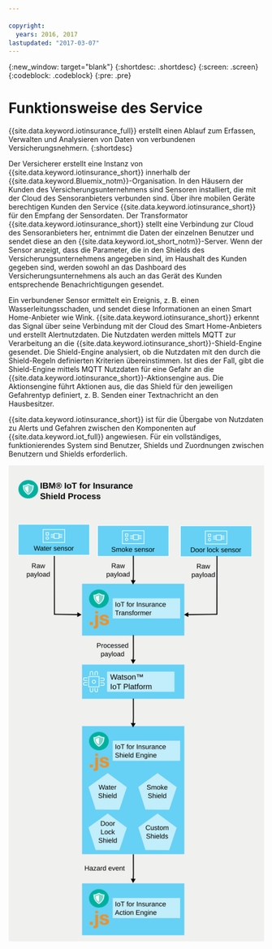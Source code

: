 ```yaml
---

copyright:
  years: 2016, 2017
lastupdated: "2017-03-07"
---
```


<!-- Common attributes used in the template are defined as follows: -->
{:new_window: target="blank"}
{:shortdesc: .shortdesc}
{:screen: .screen}
{:codeblock: .codeblock}
{:pre: .pre}



# Funktionsweise des Service
{{site.data.keyword.iotinsurance_full}} erstellt einen Ablauf zum Erfassen, Verwalten und Analysieren von Daten von verbundenen Versicherungsnehmern.
{:shortdesc}

Der Versicherer erstellt eine Instanz von {{site.data.keyword.iotinsurance_short}} innerhalb der {{site.data.keyword.Bluemix_notm}}-Organisation. In den Häusern der Kunden des Versicherungsunternehmens sind Sensoren installiert, die mit der Cloud des Sensoranbieters verbunden sind. Über ihre mobilen Geräte berechtigen Kunden den Service {{site.data.keyword.iotinsurance_short}} für den Empfang der Sensordaten. Der Transformator {{site.data.keyword.iotinsurance_short}} stellt eine Verbindung zur Cloud des Sensoranbieters her, entnimmt die Daten der einzelnen Benutzer und sendet diese an den {{site.data.keyword.iot_short_notm}}-Server. Wenn der Sensor anzeigt, dass die Parameter, die in den Shields des Versicherungsunternehmens angegeben sind, im Haushalt des Kunden gegeben sind, werden sowohl an das Dashboard des Versicherungsunternehmens als auch an das Gerät des Kunden entsprechende Benachrichtigungen gesendet.

Ein verbundener Sensor ermittelt ein Ereignis, z. B. einen Wasserleitungsschaden, und sendet diese Informationen an einen Smart Home-Anbieter wie Wink.  {{site.data.keyword.iotinsurance_short}} erkennt das Signal über seine Verbindung mit der Cloud des Smart Home-Anbieters und erstellt Alertnutzdaten. Die Nutzdaten werden mittels MQTT zur Verarbeitung an die {{site.data.keyword.iotinsurance_short}}-Shield-Engine gesendet. Die Shield-Engine analysiert, ob die Nutzdaten mit den durch die Shield-Regeln definierten Kriterien übereinstimmen. Ist dies der Fall, gibt die Shield-Engine mittels MQTT Nutzdaten für eine Gefahr an die {{site.data.keyword.iotinsurance_short}}-Aktionsengine aus. Die Aktionsengine führt Aktionen aus, die das Shield für den jeweiligen Gefahrentyp definiert, z. B. Senden einer Textnachricht an den Hausbesitzer.

{{site.data.keyword.iotinsurance_short}} ist für die Übergabe von Nutzdaten zu Alerts und Gefahren zwischen den Komponenten auf {{site.data.keyword.iot_full}} angewiesen. Für ein vollständiges, funktionierendes System sind Benutzer, Shields und Zuordnungen zwischen Benutzern und Shields erforderlich.

![{{site.data.keyword.iotinsurance_short}}-Prozess. Dieses Diagramm wird im Textkörper des Themas beschrieben.](images/IoT4I_process.svg "{{site.data.keyword.iotinsurance_short}}-Prozess")
